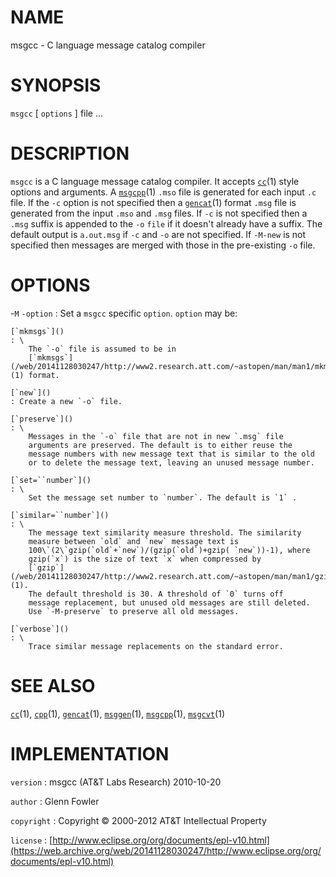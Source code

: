 # NAME

msgcc - C language message catalog compiler

# SYNOPSIS

`msgcc` \[ `options` \] file ...

# DESCRIPTION

`msgcc` is a C language message catalog compiler. It accepts
[`cc`](/web/20141128030247/http://www2.research.att.com/~astopen/man/man1/cc.html)(1)
style options and arguments. A
[`msgcpp`](/web/20141128030247/http://www2.research.att.com/~astopen/man/man1/msgcpp.html)(1)
`.mso` file is generated for each input `.c` file. If the `-c`
option is not specified then a
[`gencat`](/web/20141128030247/http://www2.research.att.com/~astopen/man/man1/gencat.html)(1)
format `.msg` file is generated from the input `.mso` and `.msg`
files. If `-c` is not specified then a `.msg` suffix is appended to
the `-o` `file` if it doesn't already have a suffix. The default
output is `a.out.msg` if `-c` and `-o` are not specified.
If `-M-new` is not specified then messages are merged with those in
the pre-existing `-o` file.

# OPTIONS

-`M` `-option`
:   Set a `msgcc` specific `option`. `option` may be:

    [`mkmsgs`]()
    : \
        The `-o` file is assumed to be in
        [`mkmsgs`](/web/20141128030247/http://www2.research.att.com/~astopen/man/man1/mkmsgs.html)(1) format.

    [`new`]()
    : Create a new `-o` file.

    [`preserve`]()
    : \
        Messages in the `-o` file that are not in new `.msg` file
        arguments are preserved. The default is to either reuse the
        message numbers with new message text that is similar to the old
        or to delete the message text, leaving an unused message number.

    [`set=``number`]()
    : \
        Set the message set number to `number`. The default is `1` .

    [`similar=``number`]()
    : \
        The message text similarity measure threshold. The similarity
        measure between `old` and `new` message text is
        100\`(2\`gzip(`old`+`new`)/(gzip(`old`)+gzip( `new`))-1), where
        gzip(`x`) is the size of text `x` when compressed by
        [`gzip`](/web/20141128030247/http://www2.research.att.com/~astopen/man/man1/gzip.html)(1).
        The default threshold is 30. A threshold of `0` turns off
        message replacement, but unused old messages are still deleted.
        Use `-M-preserve` to preserve all old messages.

    [`verbose`]()
    : \
        Trace similar message replacements on the standard error.

# SEE ALSO

[`cc`](/web/20141128030247/http://www2.research.att.com/~astopen/man/man1/cc.html)(1),
[`cpp`](/web/20141128030247/http://www2.research.att.com/~astopen/man/man1/cpp.html)(1),
[`gencat`](/web/20141128030247/http://www2.research.att.com/~astopen/man/man1/gencat.html)(1),
[`msggen`](/web/20141128030247/http://www2.research.att.com/~astopen/man/man1/msggen.html)(1),
[`msgcpp`](/web/20141128030247/http://www2.research.att.com/~astopen/man/man1/msgcpp.html)(1),
[`msgcvt`](/web/20141128030247/http://www2.research.att.com/~astopen/man/man1/msgcvt.html)(1)

# IMPLEMENTATION

`version`
:   msgcc (AT&T Labs Research) 2010-10-20

`author`
:   Glenn Fowler

`copyright`
:   Copyright © 2000-2012 AT&T Intellectual Property

`license`
:   [http://www.eclipse.org/org/documents/epl-v10.html](https://web.archive.org/web/20141128030247/http://www.eclipse.org/org/documents/epl-v10.html)


